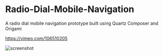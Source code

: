 Radio-Dial-Mobile-Navigation
============================

A radio dial mobile navigation prototype built using Quartz Composer and Origami

https://vimeo.com/106510205

![screenshot](https://raw.githubusercontent.com/justaddmusic/Radio-Dial-Mobile-Navigation/master/screenshot.png)
